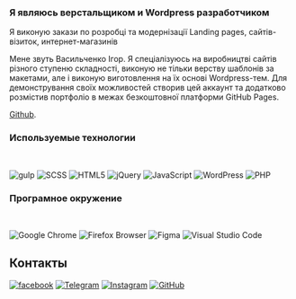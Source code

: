 ### Я являюсь верстальщиком и Wordpress разработчиком

Я виконую закази по розробці та модернізації Landing pages, сайтів-візиток, интернет-магазинів
  
Мене звуть Васильченко Ігор. Я спеціалізуюсь на виробництві сайтів різного ступеню складності, виконую не тільки верству шаблонів за макетами, але і виконую виготовлення на їх основі Wordpress-тем.
Для демонстрування своїх можливостей створив цей аккаунт та додатково розмістив портфоліо в межах безкоштовної платформи GitHub Pages.

[Github](https://frontend-coder.github.io/).

### Используемые технологии
<br />

![gulp](https://img.shields.io/badge/-gulp-CF4647?style=for-the-badge&logo=gulp&logoColor=eeffff)
![SCSS](https://img.shields.io/badge/-SCSS-1572B6?style=for-the-badge&logo=CSS3&logoColor=eeffff)
![HTML5](https://img.shields.io/badge/-HTML-E34F26?style=for-the-badge&logo=HTML5&logoColor=eeffff)
![jQuery](https://img.shields.io/badge/-jQuery-0769AD?style=for-the-badge&logo=jQuery&logoColor=eeffff)
![JavaScript](https://img.shields.io/badge/-JavaScript-F7DF1E?style=for-the-badge&logo=JavaScript&logoColor=000)
![WordPress](https://img.shields.io/badge/-WordPress-21759B?style=for-the-badge&logo=WordPress&logoColor=eeffff)
![PHP](https://img.shields.io/badge/-PHP-777BB4?style=for-the-badge&logo=PHP&logoColor=eeffff)


### Програмное окружение
<br />

![Google Chrome](https://img.shields.io/badge/-Google&ensp;Chrome-4285F4?style=for-the-badge&logo=Google-Chrome&logoColor=eeffff)
![Firefox Browser](https://img.shields.io/badge/-Firefox&ensp;Browser-FF7139?style=for-the-badge&logo=Firefox-Browser&logoColor=eeffff)
![Figma](https://img.shields.io/badge/-Figma-F24E1E?style=for-the-badge&logo=Figma&logoColor=eeffff)
![Visual Studio Code](https://img.shields.io/badge/-Visual&ensp;Studio&ensp;Code-007ACC?style=for-the-badge&logo=Visual-Studio-Code&logoColor=eeffff)

## Контакты

[![facebook](https://img.shields.io/badge/-Facebook-1877F2?style=for-the-badge&logo=Figma&logoColor=eeffff)](https://www.facebook.com/frontendercode)
[![Telegram](https://img.shields.io/badge/-Telegram-26A5E4?style=for-the-badge&logo=Telegram&logoColor=eeffff)](https://t.me/frontendcoder)
[![Instagram](https://img.shields.io/badge/-Instagram-E4405F?style=for-the-badge&logo=Instagram&logoColor=eeffff)](https://www.instagram.com/frontendercode/?hl=ru)
[![GitHub](https://img.shields.io/badge/-GitHub-181717?style=for-the-badge&logo=GitHub&logoColor=eeffff)](https://github.com/frontend-coder)

